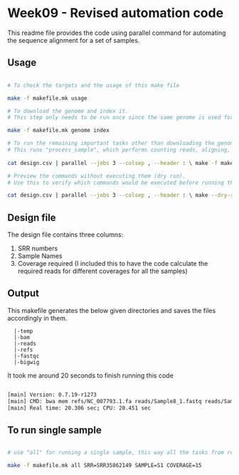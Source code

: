 # Week09 - Revised automation code

This readme file provides the code using parallel command for automating the sequence alignment for a set of samples.

## Usage

```bash

# To check the targets and the usage of this make file

make -f makefile.mk usage

# To download the genome and index it.
# This step only needs to be run once since the same genome is used for all samples.

make -f makefile.mk genome index

# To run the remaining important tasks other than downloading the genome and indexing, the below input is used.
# This runs "process_sample", which performs counting reads, aligning, BAM and BigWig file generation (except reference download and indexing tasks) using parallel command to iterate over the samples present in the design.csv file.
 
cat design.csv | parallel --jobs 3 --colsep , --header : \ make -f makefile.mk process_sample SRR={SRR} SAMPLE={name} COVERAGE={coverage}

# Preview the commands without executing them (dry run).
# Use this to verify which commands would be executed before running the full pipeline.

cat design.csv | parallel --jobs 3 --colsep , --header : \ make --dry-run -f makefile.mk process_sample SRR={SRR} SAMPLE={name} COVERAGE={coverage}


```

## Design file
The design file contains three columns:
1. SRR numbers
2. Sample Names
3. Coverage required (I included this to have the code calculate the required reads for different coverages for all the samples)



## Output

This makefile generates the below given directories and saves the files accordingly in them.

```
  |-temp
  |-bam
  |-reads
  |-refs
  |-fastqc
  |-bigwig
```

It took me around 20 seconds to finish running this code
```bash

[main] Version: 0.7.19-r1273
[main] CMD: bwa mem refs/NC_007793.1.fa reads/Sample8_1.fastq reads/Sample8_2.fastq
[main] Real time: 20.306 sec; CPU: 20.451 sec

```

## To run single sample

```bash

# use "all" for running a single sample, this way all the tasks from reference downloading till bigwig file generation will run sequentially.

make -f makefile.mk all SRR=SRR35862149 SAMPLE=S1 COVERAGE=15

```






